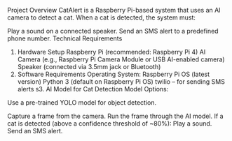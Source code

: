 Project Overview
CatAlert is a Raspberry Pi-based system that uses an AI camera to detect a cat. When a cat is detected, the system must:

Play a sound on a connected speaker.
Send an SMS alert to a predefined phone number.
Technical Requirements
1. Hardware Setup
Raspberry Pi (recommended: Raspberry Pi 4)
AI Camera (e.g., Raspberry Pi Camera Module or USB AI-enabled camera)
Speaker (connected via 3.5mm jack or Bluetooth)
2. Software Requirements
Operating System: Raspberry Pi OS (latest version)
Python 3 (default on Raspberry Pi OS)
twilio – for sending SMS alerts
s3. AI Model for Cat Detection
Model Options:

Use a pre-trained YOLO model for object detection.


Capture a frame from the camera.
Run the frame through the AI model.
If a cat is detected (above a confidence threshold of ~80%):
Play a sound.
Send an SMS alert.

